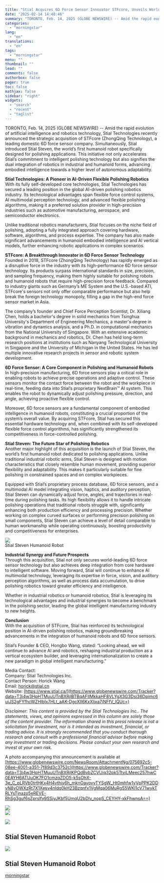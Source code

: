 ```yaml
---
title: "Stial Acquires 6D Force Sensor Innovator STFcore, Unveils World’s First Humanoid Robot for Polishing"
date: "2025-02-14 14:40:46"
summary: "TORONTO, Feb. 14, 2025 (GLOBE NEWSWIRE) -- Amid the rapid evolution of artificial intelligence and robotics technology, Stial Technologies recently announced the strategic acquisition of STFcore (ZhongQing Technology), a leading domestic 6D force sensor company. Simultaneously, Stial introduced Stial Steven, the world’s first humanoid robot specifically designed for polishing applications...."
categories:
  - "morningstar"
lang:
  - "en"
translations:
  - "en"
tags:
  - "morningstar"
menu: ""
thumbnail: ""
lead: ""
comments: false
authorbox: false
pager: true
toc: false
mathjax: false
sidebar: "right"
widgets:
  - "search"
  - "recent"
  - "taglist"
---
```


TORONTO, Feb. 14, 2025 (GLOBE NEWSWIRE) -- Amid the rapid evolution of artificial intelligence and robotics technology, Stial Technologies recently announced the strategic acquisition of STFcore (ZhongQing Technology), a leading domestic 6D force sensor company. Simultaneously, Stial introduced Stial Steven, the world’s first humanoid robot specifically designed for polishing applications. This initiative not only accelerates Stial’s commitment to intelligent polishing technology but also signifies the dual integration of robotics in industrial and humanoid forms, advancing embodied intelligence towards a higher level of autonomous adaptability.

**Stial Technologies: A Pioneer in AI-Driven Flexible Polishing Robotics**  
With its fully self-developed core technologies, Stial Technologies has secured a leading position in the global AI-driven polishing robotics industry. Its technological advantages span flexible force control systems, AI multimodal perception technology, and advanced flexible polishing algorithms, making it a preferred solution provider in high-precision industries such as automotive manufacturing, aerospace, and semiconductor electronics.

Unlike traditional robotics manufacturers, Stial focuses on the niche field of polishing, adopting a fully integrated approach covering hardware, software, algorithms, and process expertise. The company has also made significant advancements in humanoid embodied intelligence and AI vertical models, further enhancing robotic applications in complex scenarios.

**STFcore: A Breakthrough Innovator in 6D Force Sensor Technology**  
Founded in 2018, STFcore (ZhongQing Technology) has rapidly emerged as a disruptive force in the industry with its high-performance 6D force sensor technology. Its products surpass international standards in size, precision, and sampling frequency, making them highly suitable for polishing robots and humanoid robots that require high-precision force feedback. Compared to industry giants such as Germany’s ME System and the U.S.-based ATI, STFcore's sensors not only offer comparable performance but also help break the foreign technology monopoly, filling a gap in the high-end force sensor market in Asia.

The company’s founder and Chief Force Perception Scientist, Dr. Xiliang Chen, holds a bachelor's degree in solid mechanics from Tsinghua University's Department of Engineering Mechanics, a master's degree in vibration and dynamics analysis, and a Ph.D. in computational mechanics from the National University of Singapore. With an extensive academic background in mechanics and robotics, Dr. Chen has held long-term research positions at institutions such as Nanyang Technological University in Singapore and the University of Michigan in the United States. He has led multiple innovative research projects in sensor and robotic system development.

**6D Force Sensor: A Core Component in Polishing and Humanoid Robots**  
In high-precision manufacturing, 6D force sensors play a critical role in enabling robots to achieve precise operations and adaptive control. These sensors monitor the contact force between the robot and the workpiece in real-time, feeding data into Stial’s proprietary NextBrain™ AI system. This enables the robot to dynamically adjust polishing pressure, direction, and angle, achieving proactive flexible control.

Moreover, 6D force sensors are a fundamental component of embodied intelligence in humanoid robots, constituting a crucial proportion of the system’s overall value. By acquiring STFcore, Stial has secured this essential hardware technology and, when combined with its self-developed flexible force control algorithms, has significantly strengthened its competitiveness in force-controlled polishing.

**Stial Steven: The Future Star of Polishing Robotics**  
Another major highlight of this acquisition is the launch of Stial Steven, the world’s first humanoid robot dedicated to polishing applications. Unlike traditional industrial robotic arms, Stial Steven is designed with motion characteristics that closely resemble human movement, providing superior flexibility and adaptability. This makes it particularly suitable for fine polishing in constrained spaces and on complex workpieces.

Equipped with Stial’s proprietary process database, 6D force sensors, and a multimodal AI model integrating vision, haptics, and auditory perception, Stial Steven can dynamically adjust force, angles, and trajectories in real-time during polishing tasks. Its high flexibility allows it to handle intricate polishing operations that traditional robots struggle with, significantly enhancing both production efficiency and processing precision. Whether working on complex curved surfaces or performing precision polishing on small components, Stial Steven can achieve a level of detail comparable to human workmanship while operating continuously, boosting productivity and competitiveness for enterprises.

 ![](https://ml.globenewswire.com/Resource/Download/075692c5-08ee-4001-a351-7f89d3c3752c/stial-steven-humanoid-robot.jpg)  
Stial Steven Humanoid Robot  


**Industrial Synergy and Future Prospects**  
Through this acquisition, Stial not only secures world-leading 6D force sensor technology but also achieves deep integration from core hardware to intelligent software. Moving forward, Stial will continue to enhance AI multimodal technology, leveraging its expertise in force, vision, and auditory perception algorithms, as well as process data accumulation, to drive polishing robotics toward greater efficiency and intelligence.

Whether in industrial robotics or humanoid robotics, Stial is leveraging its technological advantages and industrial synergies to become a benchmark in the polishing sector, leading the global intelligent manufacturing industry to new heights.

**Conclusion**  
With the acquisition of STFcore, Stial has reinforced its technological position in AI-driven polishing robotics, making groundbreaking advancements in the integration of humanoid robots and 6D force sensors.

Stial’s Founder & CEO, Hongbo Wang, stated: “Looking ahead, we will continue to advance AI and robotics, reshaping industrial production as a vertical ecosystem builder, and leveraging internationalization to create a new paradigm in global intelligent manufacturing.”

Media Contact:  
Company: Stial Technologies Inc.  
Contact Person: Horick Wang  
Email: [horick@stial.cn](https://www.globenewswire.com/Tracker?data=arsC2ncbzAEH1VdJ_ZUdX2704tGP7BIlIVxmm8iMBUXr2xrDxhnqemOAglG4vGvhWpWyLBPqVOVghDhkHqkGOQ==)  
Website: [https://www.stial.ca/](https://www.globenewswire.com/Tracker?data=T3i4w3HpHTMuuUTnBXRjlBTBqAFIlMkkaHF8VLYgX3G3Dsi36Dpimc6uiJS2gFYfhcWZHlblx7HLt_aAK-DgcXlI6KxXljxa7jNFfV_lQUc=)

*Disclaimer: This content is provided by the Stial Technologies Inc.. The statements, views, and opinions expressed in this column are solely those of the content provider. The information shared in this press release is not a solicitation for investment, nor is it intended as investment, financial, or trading advice. It is strongly recommended that you conduct thorough research and consult with a professional financial advisor before making any investment or trading decisions. Please conduct your own research and invest at your own risk.*

A photo accompanying this announcement is available at [https://www.globenewswire.com/NewsRoom/AttachmentNg/075692c5-08ee-4001-a351-7f89d3c3752c](https://www.globenewswire.com/Tracker?data=T3i4w3HpHTMuuUTnBXRjlKPQdBvbZCVUiq32pk5TtyiLMeec257hwC0EAYH6ATUuOK7FO1cmzqZDO5-k5sOhX-3e_C_pLRVb0trtHKx4H4vthiy6h_mknOayovvTYSgW_Ht0mhfw1yVpPPK2DDvN8vOWXzRt7X1Xesv4nIdq0kH23Bzqnfx1VgMqa06MuRgS5WKl1cV71wykTRLYsTjnazo5eREVE-RhSg3guf6sZprslfx9SSjyJKbf5UmqU2bDlv_nopS_CEYHY-xkFhwnsA==)

 ![](https://www.globenewswire.com/newsroom/ti?nf=OTM1ODU4MCM2NzQ5ODYxIzUwMDEzMjY4MA==)   
 ![](https://ml.globenewswire.com/media/ZGU1NGEzN2ItMTY1Mi00NGNlLTkwZjYtMDU2ZjAwNjRiNDRjLTUwMDEzMjY4MA==/tiny/Stial-Technologies-Inc-.png)

 [![](https://ml.globenewswire.com/media/0d5fc113-c47b-41e4-a139-83e047380ba8/small/stial-technologies-inc-png.png)](https://www.globenewswire.com/NewsRoom/AttachmentNg/0d5fc113-c47b-41e4-a139-83e047380ba8)

Stial Steven Humanoid Robot
---------------------------

  [![](https://ml.globenewswire.com/media/075692c5-08ee-4001-a351-7f89d3c3752c/medium/stial-steven-humanoid-robot.jpg)](https://www.globenewswire.com/NewsRoom/AttachmentNg/075692c5-08ee-4001-a351-7f89d3c3752c/en) 

Stial Steven Humanoid Robot
---------------------------

[morningstar](https://www.morningstar.com/news/globe-newswire/9358580/stial-acquires-6d-force-sensor-innovator-stfcore-unveils-worlds-first-humanoid-robot-for-polishing)
